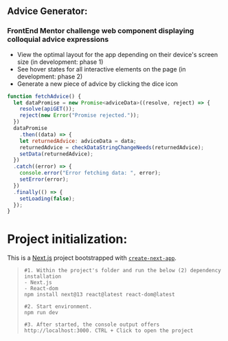 ## Advice Generator:

### FrontEnd Mentor challenge web component displaying colloquial advice expressions

- View the optimal layout for the app depending on their device's screen size (in development: phase 1)
- See hover states for all interactive elements on the page (in development: phase 2)
- Generate a new piece of advice by clicking the dice icon

```JavaScript
function fetchAdvice() {
  let dataPromise = new Promise<adviceData>((resolve, reject) => {
    resolve(apiGET());
    reject(new Error("Promise rejected."));
  })
  dataPromise
    .then((data) => {
    let returnedAdvice: adviceData = data;
    returnedAdvice = checkDataStringChangeNeeds(returnedAdvice);
    setData(returnedAdvice);
  })
  .catch((error) => {
    console.error("Error fetching data: ", error);
    setError(error);
  })
  .finally(() => {
    setLoading(false);
  });
}
```

# Project initialization:

This is a [Next.js](https://nextjs.org/) project bootstrapped with [`create-next-app`](https://github.com/vercel/next.js/tree/canary/packages/create-next-app).

> ```shell
> #1. Within the project's folder and run the below (2) dependency installation
> - Next.js
> - React-dom
> npm install next@13 react@latest react-dom@latest
>
> #2. Start environment.
> npm run dev
>
> #3. After started, the console output offers http://localhost:3000. CTRL + Click to open the project
> ```
